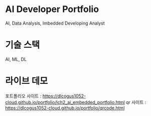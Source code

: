 # AI Developer Portfolio

AI, Data Analysis, Imbedded Developing Analyst

# 기술 스택 

AI, ML, DL 

# 라이브 데모 

포트폴리오 사이트 : https://dlcogus1052-cloud.github.io/portfolio/lch2_ai_embedded_portfolio.html
qr 사이트 : https://dlcogus1052-cloud.github.io/portfolio/qrcode.html
